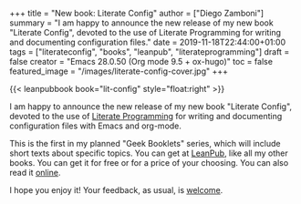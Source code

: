 +++
title = "New book: Literate Config"
author = ["Diego Zamboni"]
summary = "I am happy to announce the new release of my new book \"Literate Config\", devoted to the use of Literate Programming for writing and documenting configuration files."
date = 2019-11-18T22:44:00+01:00
tags = ["literateconfig", "books", "leanpub", "literateprogramming"]
draft = false
creator = "Emacs 28.0.50 (Org mode 9.5 + ox-hugo)"
toc = false
featured_image = "/images/literate-config-cover.jpg"
+++

{{< leanpubbook book="lit-config" style="float:right" >}}

I am happy to announce the new release of my new book "Literate Config", devoted to the use of [Literate Programming](https://en.wikipedia.org/wiki/Literate%5Fprogramming) for writing and documenting configuration files with Emacs and org-mode.

This is the first in my planned "Geek Booklets" series, which will include short texts about specific topics. You can get at [LeanPub](https://leanpub.com/lit-config), like all my other books. You can get it for free or for a price of your choosing. You can also read it [online](https://leanpub.com/lit-config/read).

I hope you enjoy it! Your feedback, as usual, is [welcome](https://leanpub.com/lit-config/email%5Fauthor/new).
